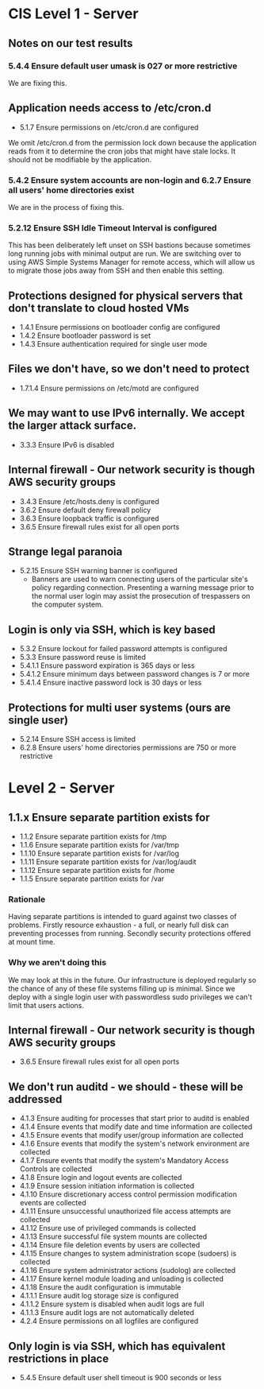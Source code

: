 # CIS Level 1 - Server

## Notes on our test results

###  5.4.4 Ensure default user umask is 027 or more restrictive
We are fixing this.

## Application needs access to /etc/cron.d
* 5.1.7 Ensure permissions on /etc/cron.d are configured

We omit /etc/cron.d from the permission lock down because the application reads
from it to determine the cron jobs that might have stale locks. It should not
be modifiable by the application.

### 5.4.2 Ensure system accounts are non-login and 6.2.7 Ensure all users' home directories exist
We are in the process of fixing this.

### 5.2.12 Ensure SSH Idle Timeout Interval is configured
This has been deliberately left unset on SSH bastions because sometimes
long running jobs with minimal output are run. We are switching over to
using AWS Simple Systems Manager for remote access, which will allow us
to migrate those jobs away from SSH and then enable this setting.

## Protections designed for physical servers that don't translate to cloud hosted VMs
 * 1.4.1 Ensure permissions on bootloader config are configured
 * 1.4.2 Ensure bootloader password is set
 * 1.4.3 Ensure authentication required for single user mode

## Files we don't have, so we don't need to protect
 * 1.7.1.4 Ensure permissions on /etc/motd are configured

## We may want to use IPv6 internally. We accept the larger attack surface.
 * 3.3.3 Ensure IPv6 is disabled

## Internal firewall - Our network security is though AWS security groups
 * 3.4.3 Ensure /etc/hosts.deny is configured
 * 3.6.2 Ensure default deny firewall policy
 * 3.6.3 Ensure loopback traffic is configured
 * 3.6.5 Ensure firewall rules exist for all open ports

## Strange legal paranoia
 * 5.2.15 Ensure SSH warning banner is configured
   * Banners are used to warn connecting users of the particular site's
     policy regarding connection. Presenting a warning message prior to
     the normal user login may assist the prosecution of trespassers on
     the computer system.

## Login is only via SSH, which is key based
 * 5.3.2 Ensure lockout for failed password attempts is configured
 * 5.3.3 Ensure password reuse is limited
 * 5.4.1.1 Ensure password expiration is 365 days or less
 * 5.4.1.2 Ensure minimum days between password changes is 7 or more
 * 5.4.1.4 Ensure inactive password lock is 30 days or less

## Protections for multi user systems (ours are single user)
 * 5.2.14 Ensure SSH access is limited
 * 6.2.8 Ensure users' home directories permissions are 750 or more restrictive

# Level 2 - Server
## 1.1.x Ensure separate partition exists for

* 1.1.2 Ensure separate partition exists for /tmp
* 1.1.6 Ensure separate partition exists for /var/tmp
* 1.1.10 Ensure separate partition exists for /var/log
* 1.1.11 Ensure separate partition exists for /var/log/audit
* 1.1.12 Ensure separate partition exists for /home
* 1.1.5 Ensure separate partition exists for /var

### Rationale
Having separate partitions is intended to guard against two classes of
problems. Firstly resource exhaustion - a full, or nearly full disk can
preventing processes from running. Secondly security protections offered
at mount time.

### Why we aren't doing this
We may look at this in the future. Our infrastructure is deployed regularly
so the chance of any of these file systems filling up is minimal. Since we
deploy with a single login user with passwordless sudo privileges we
can't limit that users actions.

## Internal firewall - Our network security is though AWS security groups
* 3.6.5 Ensure firewall rules exist for all open ports

## We don't run auditd - we should - these will be addressed
* 4.1.3 Ensure auditing for processes that start prior to auditd is enabled
* 4.1.4 Ensure events that modify date and time information are collected
* 4.1.5 Ensure events that modify user/group information are collected
* 4.1.6 Ensure events that modify the system's network environment are collected
* 4.1.7 Ensure events that modify the system's Mandatory Access Controls are collected
* 4.1.8 Ensure login and logout events are collected
* 4.1.9 Ensure session initiation information is collected
* 4.1.10 Ensure discretionary access control permission modification events are collected
* 4.1.11 Ensure unsuccessful unauthorized file access attempts are collected
* 4.1.12 Ensure use of privileged commands is collected
* 4.1.13 Ensure successful file system mounts are collected
* 4.1.14 Ensure file deletion events by users are collected
* 4.1.15 Ensure changes to system administration scope (sudoers) is collected
* 4.1.16 Ensure system administrator actions (sudolog) are collected
* 4.1.17 Ensure kernel module loading and unloading is collected
* 4.1.18 Ensure the audit configuration is immutable
* 4.1.1.1 Ensure audit log storage size is configured
* 4.1.1.2 Ensure system is disabled when audit logs are full
* 4.1.1.3 Ensure audit logs are not automatically deleted
* 4.2.4 Ensure permissions on all logfiles are configured

## Only login is via SSH, which has equivalent restrictions in place
 * 5.4.5 Ensure default user shell timeout is 900 seconds or less


